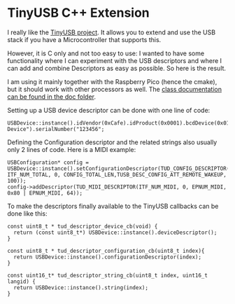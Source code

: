 # TinyUSB C++ Extension

I really like the [TinyUSB project](https://github.com/hathach/tinyusb). It allows you to extend and use the USB stack if you have a Microcontroller that supports this.

However, it is C only and not too easy to use: I wanted to have some functionality where I can experiment with the USB descriptors and where I can add and combine Descriptors as easy as possible. So here is the result.

I am using it mainly together with the Raspberry Pico (hence the cmake), but it should work with other processors as well.
The [class documentation can be found in the doc folder](./doc/index.html).

Setting up a USB device descriptor can be done with one line of code:

```
USBDevice::instance().idVendor(0xCafe).idProduct(0x0001).bcdDevice(0x0100).manufacturer("TinyUSB").product("TinyUSB Device").serialNumber("123456";
```

Defining the Configuration descriptor and the related strings also usually only 2 lines of code. Here is a MIDI example:
```
USBConfiguration* config = USBDevice::instance().setConfigurationDescriptor(TUD_CONFIG_DESCRIPTOR(1, ITF_NUM_TOTAL, 0, CONFIG_TOTAL_LEN,TUSB_DESC_CONFIG_ATT_REMOTE_WAKEUP, 100)); 
config->addDescriptor(TUD_MIDI_DESCRIPTOR(ITF_NUM_MIDI, 0, EPNUM_MIDI, 0x80 | EPNUM_MIDI, 64));
```

To make the descriptors finally available to the TinyUSB callbacks can be done like this:

```
const uint8_t * tud_descriptor_device_cb(void) {
  return (const uint8_t*) USBDevice::instance().deviceDescriptor();
}

const uint8_t * tud_descriptor_configuration_cb(uint8_t index){
  return USBDevice::instance().configurationDescriptor(index);
}

const uint16_t* tud_descriptor_string_cb(uint8_t index, uint16_t langid) {
  return USBDevice::instance().string(index);
}

```
